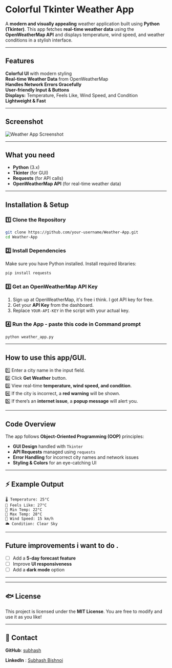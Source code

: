 #  Colorful Tkinter Weather App

A **modern and visually appealing** weather application built using **Python (Tkinter)**. This app fetches **real-time weather data** using the **OpenWeatherMap API** and displays temperature, wind speed, and weather conditions in a stylish interface.  

---

##  Features
 **Colorful UI** with modern styling  
 **Real-time Weather Data** from OpenWeatherMap  
 **Handles Network Errors Gracefully**  
 **User-friendly Input & Buttons**  
 **Displays:** Temperature, Feels Like, Wind Speed, and Condition  
 **Lightweight & Fast**

---

##  Screenshot
![Weather App Screenshot](https://your-image-link-here.com)  

---

## What you need 
- **Python** (3.x)
- **Tkinter** (for GUI)
- **Requests** (for API calls)
- **OpenWeatherMap API** (for real-time weather data)

---

##  Installation & Setup

### 1️⃣ Clone the Repository
```sh
git clone https://github.com/your-username/Weather-App.git
cd Weather-App
```

### 2️⃣ Install Dependencies
Make sure you have Python installed. Install required libraries:
```sh
pip install requests
```

### 3️⃣ Get an OpenWeatherMap API Key
1. Sign up at OpenWeatherMap, it's free i think. I got API key for free. 
2. Get your **API Key** from the dashboard.  
3. Replace `YOUR-API-KEY` in the script with your actual key.

### 4️⃣ Run the App - paste this code in Command prompt
```sh
python weather_app.py
```

---

## How to use this app/GUI.
1️⃣ Enter a city name in the input field.  
2️⃣ Click **Get Weather** button.  
3️⃣ View real-time **temperature, wind speed, and condition**.  
4️⃣ If the city is incorrect, a **red warning** will be shown.  
5️⃣ If there’s an **internet issue**, a **popup message** will alert you.

---

## Code Overview
The app follows **Object-Oriented Programming (OOP)** principles:
- **GUI Design** handled with `Tkinter`
- **API Requests** managed using `requests`
- **Error Handling** for incorrect city names and network issues
- **Styling & Colors** for an eye-catching UI

---

## ⚡ Example Output
```
🌡 Temperature: 25°C
🧒 Feels Like: 27°C
🔻 Min Temp: 22°C
🔺 Max Temp: 28°C
💨 Wind Speed: 15 km/h
🌥 Condition: Clear Sky
```

---

## Future improvements i want to do .
- [ ] Add a **5-day forecast feature**  
- [ ] Improve **UI responsiveness**  
- [ ] Add a **dark mode** option  

---

---

## 🐟 License
This project is licensed under the **MIT License**. You are free to modify and use it as you like!

---

## 💌 Contact
**GitHub**: [subhash](https://github.com/subhash0299)

**LinkedIn** : [Subhash Bishnoi](https://www.linkedin.com/in/subhash-bishnoi-086a1321a/)


